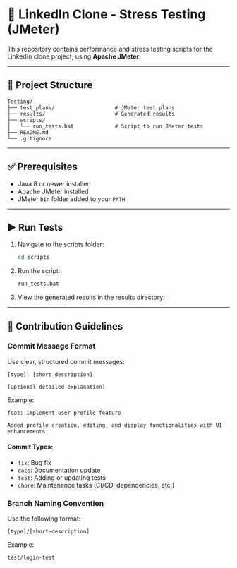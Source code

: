
# 🔧 LinkedIn Clone - Stress Testing (JMeter)

This repository contains performance and stress testing scripts for the LinkedIn clone project, using **Apache JMeter**.

---

## 📂 Project Structure

```
Testing/
├── test_plans/                   # JMeter test plans
├── results/                      # Generated results
├── scripts/
│   └── run_tests.bat             # Script to run JMeter tests
├── README.md
└── .gitignore
```

---

## ✅ Prerequisites

- Java 8 or newer installed
- Apache JMeter installed
- JMeter `bin` folder added to your `PATH`

---

## ▶️ Run Tests

1. Navigate to the scripts folder:
   ```bash
   cd scripts
   ```

2. Run the script:
   ```bash
   run_tests.bat
   ```

3. View the generated results in the results directory:

---

## 🤝 Contribution Guidelines
### Commit Message Format
Use clear, structured commit messages:
```
[type]: [short description]

[Optional detailed explanation]
```
Example:
```
feat: Implement user profile feature

Added profile creation, editing, and display functionalities with UI enhancements.
```

#### Commit Types:
- `fix`: Bug fix
- `docs`: Documentation update
- `test`: Adding or updating tests
- `chore`: Maintenance tasks (CI/CD, dependencies, etc.)

### Branch Naming Convention
Use the following format:
```
[type]/[short-description]
```
Example:
```
test/login-test
```